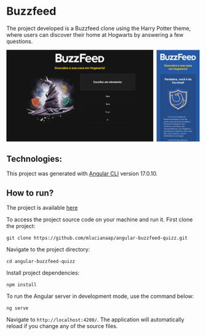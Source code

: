 # Buzzfeed

The project developed is a Buzzfeed clone using the Harry Potter theme, where users can discover their home at Hogwarts by answering a few questions.

![Screenshot](.github/screenshot.png)

## Technologies:

This project was generated with [Angular CLI](https://github.com/angular/angular-cli) version 17.0.10.

## How to run? 
The project is available [here](https://angular-buzzfeed-quizz-mlucianaap.vercel.app/)

To access the project source code on your machine and run it. First clone the project:

```
git clone https://github.com/mlucianaap/angular-buzzfeed-quizz.git
```

Navigate to the project directory:
```
cd angular-buzzfeed-quizz
```

Install project dependencies:
```
npm install
```

To run the Angular server in development mode, use the command below:
```
ng serve
```

Navigate to `http://localhost:4200/`. The application will automatically reload if you change any of the source files.